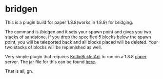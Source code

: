 # bridgen

This is a plugin build for paper 1.8.8(works in 1.8.9) for bridging.

The command is /bidgen and it sets your spawn point and gives you two stacks of sandstone. If you drop the specified 5 blocks below the spawn point, you will be teleported back and all blocks placed will be deleted. Your two stacks of blocks will be replenished as well.

Very simple plugin that requires [KotlinBukkitApi](https://github.com/DevSrSouza/KotlinBukkitAPI) to run on a 1.8.8 [paper](https://papermc.io/api/v2/projects/paper/versions/1.8.8/builds/443/downloads/paper-1.8.8-443.jar) server. The jar file for this can be found [here](http://jenkins.devsrsouza.com.br/job/KotlinBukkitAPI/).

That is all, gn.
